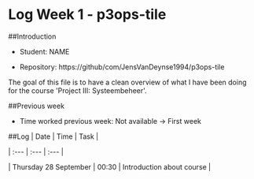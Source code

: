 # Log Week 1 - p3ops-tile
##Introduction



- Student: NAME

- Repository: https://github/com/JensVanDeynse1994/p3ops-tile



The goal of this file is to have a clean overview of what I have been doing for the course 'Project III: Systeembeheer'.

##Previous week
- Time worked previous week: Not available -> First week

##Log
| Date   | Time     | Task             |

| :---        | :---      | :---           |

| Thursday 28 September | 00:30 | Introduction about course |